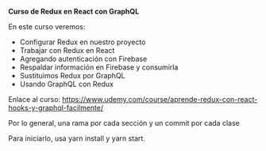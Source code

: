 **Curso de Redux en React con GraphQL**

En este curso veremos:

- Configurar Redux en nuestro proyecto
- Trabajar con Redux en React
- Agregando autenticación con Firebase
- Respaldar información en Firebase y consumirla
- Sustituimos Redux por GraphQL
- Usando GraphQL con Redux

Enlace al curso: https://www.udemy.com/course/aprende-redux-con-react-hooks-y-graphql-facilmente/

Por lo general, una rama por cada sección y un commit por cada clase

Para iniciarlo, usa yarn install y yarn start.
